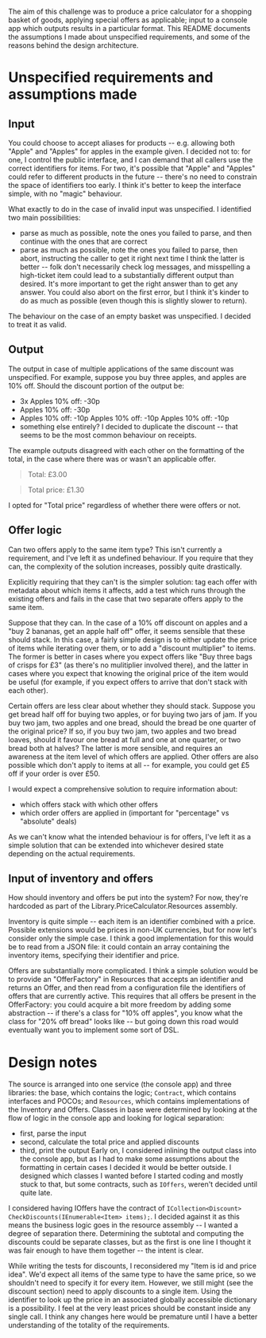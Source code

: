 The aim of this challenge was to produce a price calculator for a shopping basket of goods, applying special offers as applicable; input to a console app which outputs results in a particular format. This README documents the assumptions I made about unspecified requirements, and some of the reasons behind the design architecture.

# Unspecified requirements and assumptions made

## Input

You could choose to accept aliases for products -- e.g. allowing both "Apple" and "Apples" for apples in the example given. I decided not to: for one, I control the public interface, and I can demand that all callers use the correct identifiers for items. For two, it's possible that "Apple" and "Apples" could refer to different products in the future -- there's no need to constrain the space of identifiers too early. I think it's better to keep the interface simple, with no "magic" behaviour.

What exactly to do in the case of invalid input was unspecified. I identified two main possibilities: 
* parse as much as possible, note the ones you failed to parse, and then continue with the ones that are correct
* parse as much as possible, note the ones you failed to parse, then abort, instructing the caller to get it right next time
I think the latter is better -- folk don't necessarily check log messages, and misspelling a high-ticket item could lead to a substantially different output than desired. It's more important to get the right answer than to get any answer. You could also abort on the first error, but I think it's kinder to do as much as possible (even though this is slightly slower to return).

The behaviour on the case of an empty basket was unspecified. I decided to treat it as valid.

## Output

The output in case of multiple applications of the same discount was unspecified. For example, suppose you buy three apples, and apples are 10% off. Should the discount portion of the output be:
* 3x Apples 10% off: -30p
* Apples 10% off: -30p
* Apples 10% off: -10p
  Apples 10% off: -10p
  Apples 10% off: -10p
* something else entirely?
I decided to duplicate the discount -- that seems to be the most common behaviour on receipts.

The example outputs disagreed with each other on the formatting of the total, in the case where there was or wasn't an applicable offer.

> Total: £3.00

> Total price: £1.30

I opted for "Total price" regardless of whether there were offers or not. 

## Offer logic

Can two offers apply to the same item type? This isn't currently a requirement, and I've left it as undefined behaviour. If you require that they can, the complexity of the solution increases, possibly quite drastically.

Explicitly requiring that they can't is the simpler solution: tag each offer with metadata about which items it affects, add a test which runs through the existing offers and fails in the case that two separate offers apply to the same item.

Suppose that they can. In the case of a 10% off discount on apples and a "buy 2 bananas, get an apple half off" offer, it seems sensible that these should stack. In this case, a fairly simple design is to either update the price of items while iterating over them, or to add a "discount multiplier" to items. The former is better in cases where you expect offers like "Buy three bags of crisps for £3" (as there's no mulitiplier involved there), and the latter in cases where you expect that knowing the original price of the item would be useful (for example, if you expect offers to arrive that don't stack with each other).

Certain offers are less clear about whether they should stack. Suppose you get bread half off for buying two apples, or for buying two jars of jam. If you buy two jam, two apples and one bread, should the bread be one quarter of the original price? If so, if you buy two jam, two apples and two bread loaves, should it favour one bread at full and one at one quarter, or two bread both at halves? The latter is more sensible, and requires an awareness at the item level of which offers are applied. Other offers are also possible which don't apply to items at all -- for example, you could get £5 off if your order is over £50.

I would expect a comprehensive solution to require information about:
* which offers stack with which other offers
* which order offers are applied in (important for "percentage" vs "absolute" deals)

As we can't know what the intended behaviour is for offers, I've left it as a simple solution that can be extended into whichever desired state depending on the actual requirements.

## Input of inventory and offers

How should inventory and offers be put into the system? For now, they're hardcoded as part of the Library.PriceCalculator.Resources assembly.

Inventory is quite simple -- each item is an identifier combined with a price. Possible extensions would be prices in non-UK currencies, but for now let's consider only the simple case. I think a good implementation for this would be to read from a JSON file: it could contain an array containing the inventory items, specifying their identifier and price.

Offers are substantially more complicated. I think a simple solution would be to provide an "OfferFactory" in Resources that accepts an identifier and returns an Offer, and then read from a configuration file the identifiers of offers that are currently active. This requires that all offers be present in the OfferFactory: you could acquire a bit more freedom by adding some abstraction -- if there's a class for "10% off apples", you know what the class for "20% off bread" looks like -- but going down this road would eventually want you to implement some sort of DSL. 

# Design notes

The source is arranged into one service (the console app) and three libraries: the base, which contains the logic; `Contract`, which contains interfaces and POCOs; and `Resources`, which contains implementations of the Inventory and Offers. Classes in base were determined by looking at the flow of logic in the console app and looking for logical separation: 
* first, parse the input
* second, calculate the total price and applied discounts
* third, print the output
Early on, I considered inlining the output class into the console app, but as I had to make some assumptions about the formatting in certain cases I decided it would be better outside. I designed which classes I wanted before I started coding and mostly stuck to that, but some contracts, such as `IOffers`, weren't decided until quite late.

I considered having IOffers have the contract of `ICollection<Discount> CheckDiscounts(IEnumerable<Item> items);`. I decided against it as this means the business logic goes in the resource assembly -- I wanted a degree of separation there. Determining the subtotal and computing the discounts could be separate classes, but as the first is one line I thought it was fair enough to have them together -- the intent is clear.

While writing the tests for discounts, I reconsidered my "Item is id and price idea". We'd expect all items of the same type to have the same price, so we shouldn't need to specify it for every item. However, we still might (see the discount section) need to apply discounts to a single item. Using the identifier to look up the price in an associated globally accessible dictionary is a possibility. I feel at the very least prices should be constant inside any single call. I think any changes here would be premature until I have a better understanding of the totality of the requirements.